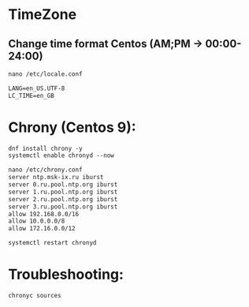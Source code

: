 # TimeZone
## Change time format Centos (AM;PM -> 00:00-24:00)
```html
nano /etc/locale.conf                                                                                                   ### add LC_TIME

LANG=en_US.UTF-8
LC_TIME=en_GB
```

# Chrony (Centos 9):
```html
dnf install chrony -y
systemctl enable chronyd --now                                                                                          ### Auto-start services

nano /etc/chrony.conf
server ntp.msk-ix.ru iburst
server 0.ru.pool.ntp.org iburst
server 1.ru.pool.ntp.org iburst
server 2.ru.pool.ntp.org iburst
server 3.ru.pool.ntp.org iburst
allow 192.168.0.0/16
allow 10.0.0.0/8
allow 172.16.0.0/12

systemctl restart chronyd
```
# Troubleshooting:
```html
chronyc sources
```